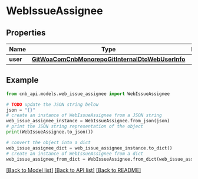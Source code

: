 # WebIssueAssignee


## Properties

Name | Type | Description | Notes
------------ | ------------- | ------------- | -------------
**user** | [**GitWoaComCnbMonorepoGitInternalDtoWebUserInfo**](GitWoaComCnbMonorepoGitInternalDtoWebUserInfo.md) |  | [optional] 

## Example

```python
from cnb_api.models.web_issue_assignee import WebIssueAssignee

# TODO update the JSON string below
json = "{}"
# create an instance of WebIssueAssignee from a JSON string
web_issue_assignee_instance = WebIssueAssignee.from_json(json)
# print the JSON string representation of the object
print(WebIssueAssignee.to_json())

# convert the object into a dict
web_issue_assignee_dict = web_issue_assignee_instance.to_dict()
# create an instance of WebIssueAssignee from a dict
web_issue_assignee_from_dict = WebIssueAssignee.from_dict(web_issue_assignee_dict)
```
[[Back to Model list]](../README.md#documentation-for-models) [[Back to API list]](../README.md#documentation-for-api-endpoints) [[Back to README]](../README.md)


